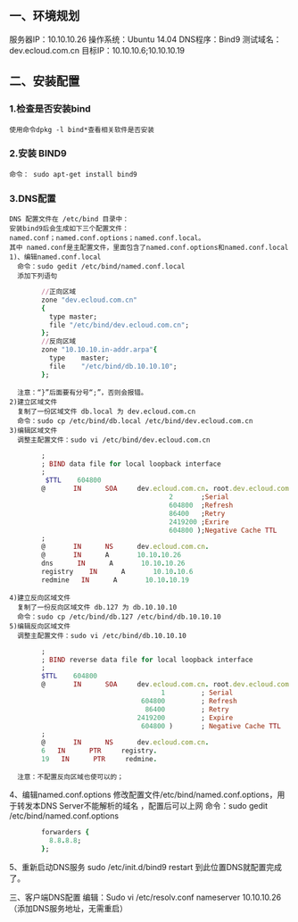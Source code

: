 ## 一、环境规划
  服务器IP：10.10.10.26 
  操作系统：Ubuntu 14.04 
  DNS程序：Bind9 
  测试域名：dev.ecloud.com.cn 
  目标IP：10.10.10.6;10.10.10.19 

## 二、安装配置

###  1.检查是否安装bind
    使用命令dpkg -l bind*查看相关软件是否安装

###  2.安装 BIND9
    命令： sudo apt-get install bind9

###  3.DNS配置
    DNS 配置文件在 /etc/bind 目录中：
    安装bind9后会生成如下三个配置文件：
    named.conf；named.conf.options；named.conf.local。
    其中 named.conf是主配置文件，里面包含了named.conf.options和named.conf.local
    1)、编辑named.conf.local
      命令：sudo gedit /etc/bind/named.conf.local
      添加下列语句
```ruby
        //正向区域
        zone "dev.ecloud.com.cn"
        {
          type master;
          file "/etc/bind/dev.ecloud.com.cn";
        };
        //反向区域
        zone "10.10.10.in-addr.arpa"{
          type    master;
          file    "/etc/bind/db.10.10.10";
        };
```
      注意：“}”后面要有分号“;”，否则会报错。
    2)建立区域文件
      复制了一份区域文件 db.local 为 dev.ecloud.com.cn
      命令：sudo cp /etc/bind/db.local /etc/bind/dev.ecloud.com.cn
    3)编辑区域文件
      调整主配置文件：sudo vi /etc/bind/dev.ecloud.com.cn
```ruby
        ;
        ; BIND data file for local loopback interface
        ;
         $TTL    604800
        @       IN      SOA     dev.ecloud.com.cn. root.dev.ecloud.com.cn. (
                                        2       ;Serial
                                        604800  ;Refresh
                                        86400   ;Retry
                                        2419200 ;Exrire
                                        604800 );Negative Cache TTL
        ;
        @       IN      NS      dev.ecloud.com.cn.
        @       IN      A       10.10.10.26
        dns      IN      A       10.10.10.26
        registry    IN      A       10.10.10.6
        redmine   IN      A       10.10.10.19
```
    4)建立反向区域文件
      复制了一份反向区域文件 db.127 为 db.10.10.10 
      命令：sudo cp /etc/bind/db.127 /etc/bind/db.10.10.10 
    5)编辑反向区域文件 
      调整主配置文件：sudo vi /etc/bind/db.10.10.10
```ruby
        ;
        ; BIND reverse data file for local loopback interface
        ;
        $TTL    604800
        @       IN      SOA     dev.ecloud.com.cn. root.dev.ecloud.com.cn. (
                                      1         ; Serial
                                 604800         ; Refresh
                                  86400         ; Retry
                                2419200         ; Expire
                                 604800 )       ; Negative Cache TTL
        ;
        @       IN      NS      dev.ecloud.com.cn.
        6   IN      PTR     registry.
        19   IN      PTR     redmine.
```

      注意：不配置反向区域也使可以的；

  4、编辑named.conf.options
      修改配置文件/etc/bind/named.conf.options，用于转发本DNS Server不能解析的域名 ，配置后可以上网 
      命令：sudo gedit /etc/bind/named.conf.options
```ruby
        forwarders {
          8.8.8.8;
        };
```
  5、重新启动DNS服务 
    sudo /etc/init.d/bind9 restart 
    到此位置DNS就配置完成了。

三、客户端DNS配置
  编辑：Sudo vi /etc/resolv.conf 
  nameserver 10.10.10.26（添加DNS服务地址，无需重启）
